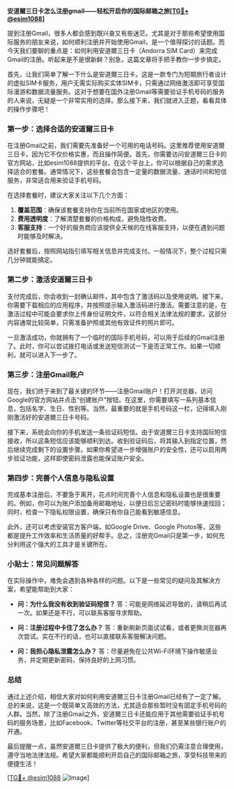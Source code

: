**安道爾三日卡怎么注册gmail——轻松开启你的国际邮箱之旅[[TG💪+ @esim1088](https://t.me/s/esim1088)]**

提到注册Gmail，很多人都会感到既兴奋又有些迷茫。尤其是对于那些希望使用国际服务的朋友来说，如何顺利注册并开始使用Gmail，是一个值得探讨的话题。而今天我们要聊的重点是：如何利用安道爾三日卡（Andorra SIM Card）来完成Gmail的注册。听起来是不是很新鲜？别急，这篇文章将手把手教你一步步搞定。

首先，让我们简单了解一下什么是安道爾三日卡。这是一款专门为短期旅行者设计的虚拟SIM卡服务，用户无需实际购买实体SIM卡，只需通过网络激活即可享受国际漫游和数据流量服务。这对于想要在国外注册Gmail等需要验证手机号码的服务的人来说，无疑是一个非常实用的选择。那么接下来，我们就进入正题，看看具体的操作步骤吧！

### 第一步：选择合适的安道爾三日卡

在注册Gmail之前，我们需要先准备好一个可用的电话号码。这里推荐使用安道爾三日卡，因为它不仅价格实惠，而且操作简便。首先，你需要访问安道爾三日卡的官方网站，比如esim1088提供的平台。在这个平台上，你可以根据自己的需求选择适合的套餐。通常情况下，这些套餐会包含一定量的数据流量、通话时间和短信服务，非常适合用来验证手机号码。

在选择套餐时，建议大家关注以下几个方面：

1. **覆盖范围**：确保该套餐支持你在当前所在国家或地区的使用。
2. **费用透明度**：了解清楚套餐的价格构成，避免隐性收费。
3. **客服支持**：一个好的服务商应该提供全天候的在线客服支持，以便在遇到问题时能够及时解决。

选好套餐后，按照网站指引填写相关信息并完成支付。一般情况下，整个过程只需几分钟就能搞定。

### 第二步：激活安道爾三日卡

支付完成后，你会收到一封确认邮件，其中包含了激活码以及使用说明。接下来，你需要下载相应的应用程序，并按照提示输入激活码进行激活。需要注意的是，在激活过程中可能会要求你上传身份证明文件，以符合相关法律法规的要求。这部分内容通常比较简单，只需准备护照或其他有效证件的照片即可。

一旦激活成功，你就拥有了一个临时的国际手机号码，可以用于后续的Gmail注册了。此时，你可以尝试拨打电话或发送短信测试一下是否正常工作。如果一切顺利，就可以进入下一步了。

### 第三步：注册Gmail账户

现在，我们终于来到了最关键的环节——注册Gmail账户！打开浏览器，访问Google的官方网站并点击“创建账户”按钮。在这里，你需要填写一系列基本信息，包括名字、生日、性别等。当然，最重要的就是手机号码这一栏，记得填入刚刚激活好的安道爾三日卡号码。

接下来，系统会向你的手机发送一条验证码短信。由于安道爾三日卡支持国际短信接收，所以这条短信应该能够顺利到达。收到验证码后，将其输入到指定位置，然后继续完成剩下的设置步骤。如果你希望进一步增强账户的安全性，还可以启用两步验证功能，这样即使密码泄露也能保证账户安全。

### 第四步：完善个人信息与隐私设置

完成基本注册后，不要急于离开，花点时间完善个人信息和隐私设置也是很重要的。例如，你可以为账户添加备用邮箱地址，以便日后忘记密码时能够快速找回；同时，检查一下隐私权限设置，确保只有你自己能看到敏感信息。

此外，还可以考虑安装官方客户端，如Google Drive、Google Photos等，这些都是提升工作效率和生活质量的好帮手。总之，注册完Gmail只是第一步，如何充分利用这个强大的工具才是关键所在。

### 小贴士：常见问题解答

在实际操作中，难免会遇到各种各样的问题。以下是一些常见的疑问及其解决方案，希望能帮助到大家：

- **问：为什么我没有收到验证码短信？**
  答：可能是网络延迟导致的，请稍后再试一次。如果还是不行，可以联系客服寻求帮助。

- **问：注册过程中卡住了怎么办？**
  答：重新刷新页面试试看，或者更换浏览器再次尝试。实在不行的话，也可以直接联系客服解决问题。

- **问：我担心隐私泄露怎么办？**
  答：尽量避免在公共Wi-Fi环境下操作敏感业务，并定期更新密码，保持良好的上网习惯。

### 总结

通过上述介绍，相信大家对如何利用安道爾三日卡注册Gmail已经有了一定了解。总的来说，这是一个既简单又高效的方法，尤其适合那些暂时没有固定手机号码的人群。当然，除了注册Gmail之外，安道爾三日卡还能应用于其他需要验证手机号码的服务场景，比如Facebook、Twitter等社交平台的注册，甚至某些银行账户的开通。

最后提醒一点，虽然安道爾三日卡提供了极大的便利，但我们仍需注意合理使用，遵守当地法律法规。希望大家都能顺利开启自己的国际邮箱之旅，享受科技带来的便捷生活！

[[TG💪+ @esim1088](https://t.me/s/esim1088) ![Image](https://i.postimg.cc/4NQfJmqS/Snipaste-2025-05-13-00-14-12.png)]